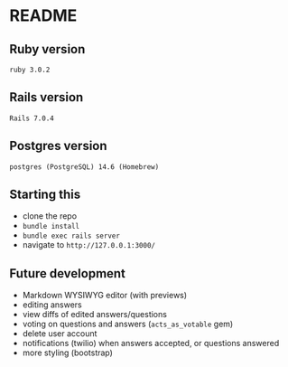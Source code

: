 # README

## Ruby version
`ruby 3.0.2`

## Rails version
`Rails 7.0.4`

## Postgres version
`postgres (PostgreSQL) 14.6 (Homebrew)`

## Starting this
- clone the repo
- `bundle install`
- `bundle exec rails server`
- navigate to `http://127.0.0.1:3000/`

## Future development
- Markdown WYSIWYG editor (with previews)
- editing answers
- view diffs of edited answers/questions
- voting on questions and answers (`acts_as_votable` gem)
- delete user account
- notifications (twilio) when answers accepted, or questions answered
- more styling (bootstrap)

